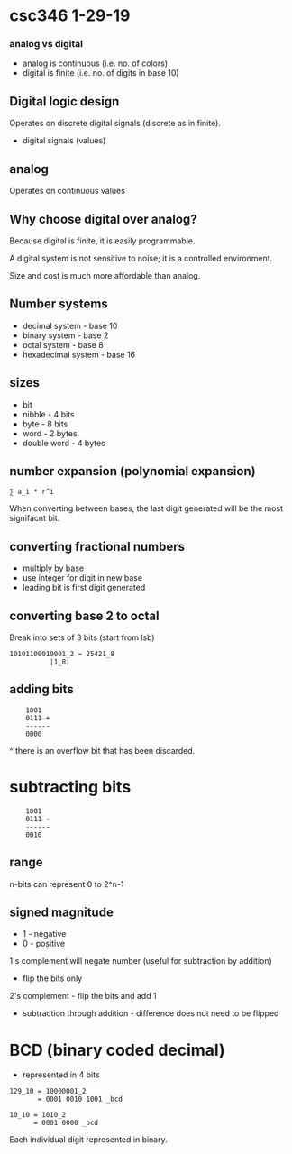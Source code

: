 # csc346 1-29-19

### analog vs digital
- analog is continuous (i.e. no. of colors)
- digital is finite (i.e. no. of digits in base 10)

## Digital logic design
Operates on discrete digital signals (discrete as in finite).
- digital signals (values)

## analog
Operates on continuous values

## Why choose digital over analog?
Because digital is finite, it is easily programmable.

A digital system is not sensitive to noise; it is a controlled environment.

Size and cost is much more affordable than analog.

## Number systems
- decimal system - base 10
- binary system - base 2
- octal system - base 8 
- hexadecimal system - base 16

## sizes
- bit
- nibble - 4 bits
- byte - 8 bits
- word - 2 bytes
- double word - 4 bytes

## number expansion (polynomial expansion)
```
∑ a_i * r^i
```

When converting between bases, the last digit generated will be the most signifacnt bit.

## converting fractional numbers
- multiply by base
- use integer for digit in new base
- leading bit is first digit generated 

## converting base 2 to octal
Break into sets of 3 bits (start from lsb)
```
10101100010001_2 = 25421_8
		  |1_8|
```

## adding bits
```
	1001
	0111 +
	------
	0000
```
^ there is an overflow bit that has been discarded.

# subtracting bits
```
	1001
	0111 -
	------
	0010
```

## range
n-bits can represent 0 to 2^n-1

## signed magnitude
- 1 - negative
- 0 - positive

1's complement will negate number (useful for subtraction by addition)
- flip the bits only

2's complement - flip the bits and add 1
- subtraction through addition - difference does not need to be flipped

# BCD (binary coded decimal)
- represented in 4 bits
```
129_10 = 10000001_2
	   = 0001 0010 1001 _bcd

10_10 = 1010_2
	  = 0001 0000 _bcd
```
Each individual digit represented in binary.

